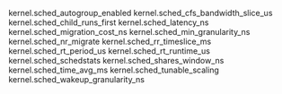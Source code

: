 kernel.sched_autogroup_enabled
kernel.sched_cfs_bandwidth_slice_us
kernel.sched_child_runs_first
kernel.sched_latency_ns
kernel.sched_migration_cost_ns
kernel.sched_min_granularity_ns
kernel.sched_nr_migrate
kernel.sched_rr_timeslice_ms
kernel.sched_rt_period_us
kernel.sched_rt_runtime_us
kernel.sched_schedstats
kernel.sched_shares_window_ns
kernel.sched_time_avg_ms
kernel.sched_tunable_scaling
kernel.sched_wakeup_granularity_ns
